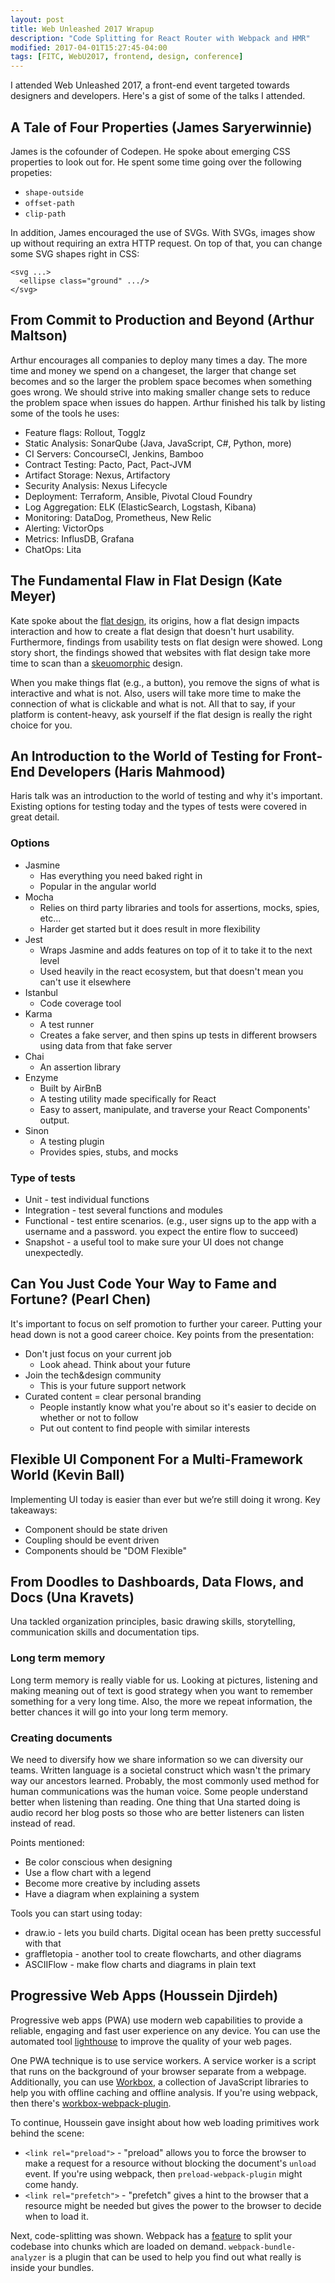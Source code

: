 ```yaml
---
layout: post
title: Web Unleashed 2017 Wrapup
description: "Code Splitting for React Router with Webpack and HMR"
modified: 2017-04-01T15:27:45-04:00
tags: [FITC, WebU2017, frontend, design, conference]
---
```

I attended Web Unleashed 2017, a front-end event targeted towards designers and developers. Here's a gist of some of the talks I attended.

## A Tale of Four Properties (James Saryerwinnie) 

James is the cofounder of Codepen. He spoke about emerging CSS properties to look out for. He spent some time going over the following propeties:

* `shape-outside` 
* `offset-path` 
* `clip-path`

In addition, James encouraged the use of SVGs. With SVGs, images show up without requiring an extra HTTP request. On top of that, you can change some SVG shapes right in CSS:

```
<svg ...>
  <ellipse class="ground" .../>
</svg>
``` 

## From Commit to Production and Beyond (Arthur Maltson)

Arthur encourages all companies to deploy many times a day. The more time and money we spend on a changeset, the larger that change set becomes and so the larger the problem space becomes when something goes wrong. We should strive into making smaller change sets to reduce the problem space when issues do happen. Arthur finished his talk by listing some of the tools he uses:

* Feature flags: Rollout, Togglz
* Static Analysis: SonarQube (Java, JavaScript, C#, Python, more)
* CI Servers: ConcourseCI, Jenkins, Bamboo
* Contract Testing: Pacto, Pact, Pact-JVM
* Artifact Storage: Nexus, Artifactory
* Security Analysis: Nexus Lifecycle
* Deployment: Terraform, Ansible, Pivotal Cloud Foundry
* Log Aggregation: ELK (ElasticSearch, Logstash, Kibana)
* Monitoring: DataDog, Prometheus, New Relic
* Alerting: VictorOps
* Metrics: InflusDB, Grafana
* ChatOps: Lita


## The Fundamental Flaw in Flat Design (Kate Meyer)

Kate spoke about the [flat design](www.creativebloq.com/graphic-design/what-flat-design-3132112), its origins, how a flat design impacts interaction and how to create a flat design that doesn't hurt usability. Furthermore, findings from usability tests on flat design were showed. Long story short, the findings showed that websites with flat design take more time to scan than a [skeuomorphic](http://whatis.techtarget.com/definition/skeuomorphism) design.

When you make things flat (e.g., a button), you remove the signs of what is interactive and what is not. Also, users will take more time to make the connection of what is clickable and what is not. All that to say, if your platform is content-heavy, ask yourself if the flat design is really the right choice for you.

## An Introduction to the World of Testing for Front-End Developers (Haris Mahmood)

Haris talk was an introduction to the world of testing and why it's important. Existing options for testing today and the types of tests were covered in great detail.

### Options
* Jasmine
	* Has everything you need baked right in
	* Popular in the angular world
* Mocha
	* Relies on third party libraries and tools for assertions, mocks, spies, etc...
	* Harder get started but it does result in more flexibility
* Jest
	* Wraps Jasmine and adds features on top of it to take it to the next level
	* Used heavily in the react ecosystem, but that doesn't mean you can't use it elsewhere
* Istanbul
	* Code coverage tool
* Karma
	* A test runner
	* Creates a fake server, and then spins up tests in different browsers using data from that fake server
* Chai
	* An assertion library
* Enzyme
	* Built by AirBnB
	* A testing utility made specifically for React
	* Easy to assert, manipulate, and traverse your React Components' output.
* Sinon
	* A testing plugin
	* Provides spies, stubs, and mocks

### Type of tests
* Unit - test individual functions
* Integration - test several functions and modules
* Functional - test entire scenarios. (e.g., user signs up to the app with a username and a password. you expect the entire flow to succeed)
* Snapshot - a useful tool to make sure your UI does not change unexpectedly.

## Can You Just Code Your Way to Fame and Fortune? (Pearl Chen)
It's important to focus on self promotion to further your career. Putting your head down is not a good career choice. Key points from the presentation:

* Don't just focus on your current job
	* Look ahead. Think about your future
* Join the tech&design community
	* This is your future support network
* Curated content = clear personal branding
	* People instantly know what you're about so it's easier to decide on whether or not to follow
	* Put out content to find people with similar interests

## Flexible UI Component For a Multi-Framework World (Kevin Ball)
Implementing UI today is easier than ever but we’re still doing it wrong. Key takeaways:

* Component should be state driven
* Coupling should be event driven
* Components should be "DOM Flexible"

## From Doodles to Dashboards, Data Flows, and Docs (Una Kravets)
Una tackled organization principles, basic drawing skills, storytelling, communication skills and documentation tips.

### Long term memory
Long term memory is really viable for us. Looking at pictures, listening and making meaning out of text is good strategy when you want to remember something for a very long time. Also, the more we repeat information, the better chances it will go into your long term memory.

### Creating documents
We need to diversify how we share information so we can diversity our teams. Written language is a societal construct which wasn't the primary way our ancestors learned. Probably, the most commonly used method for human communications was the human voice. Some people understand better when listening than reading. One thing that Una started doing is audio record her blog posts so those who are better listeners can listen instead of read.

Points mentioned:

* Be color conscious when designing
* Use a flow chart with a legend
* Become more creative by including assets
* Have a diagram when explaining a system

Tools you can start using today:
* draw.io - lets you build charts. Digital ocean has been pretty successful with that
* graffletopia - another tool to create flowcharts, and other diagrams
* ASCIIFlow - make flow charts and diagrams in plain text

## Progressive Web Apps (Houssein Djirdeh)

Progressive web apps (PWA) use modern web capabilities to provide a reliable, engaging and fast user experience on any device. You can use the automated tool [lighthouse](https://developers.google.com/web/tools/lighthouse/) to improve the quality of your web pages.

One PWA technique is to use service workers. A service worker is a script that runs on the background of your  browser separate from a webpage. Additionally, you can use [Workbox](https://github.com/googlechrome/workbox), a collection of JavaScript libraries to help you with offline caching and offline analysis. If you're using webpack, then there's [workbox-webpack-plugin](https://github.com/GoogleChrome/workbox/tree/master/packages/workbox-webpack-plugin).

To continue, Houssein gave insight about how web loading primitives work behind the scene:

* `<link rel="preload">` - "preload" allows you to force the browser to make a request for a resource without blocking the document's `unload` event. If you're using webpack, then `preload-webpack-plugin` might come handy.
* `<link rel="prefetch">` - "prefetch" gives a hint to the browser that a resource might be needed but gives the power to the browser to decide when to load it.

Next, code-splitting was shown. Webpack has a [feature](https://webpack.js.org/guides/code-splitting/) to split your codebase into chunks which are loaded on demand. `webpack-bundle-analyzer` is a plugin that can be used to help you find out what really is inside your bundles.
